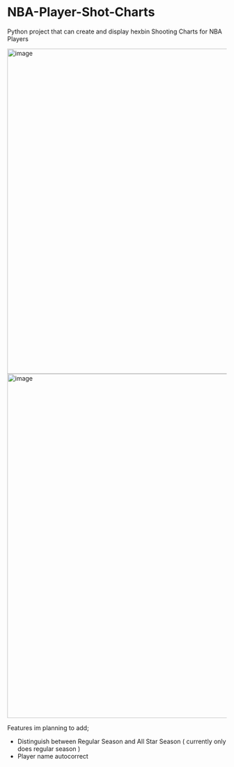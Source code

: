# NBA-Player-Shot-Charts
Python project that can create and display hexbin Shooting Charts for NBA Players

<img width="610" height="746" alt="image" src="https://github.com/user-attachments/assets/694006f1-7535-4b1c-a083-c177f1581fad" />
<img width="668" height="790" alt="image" src="https://github.com/user-attachments/assets/6f66fb78-8f5e-4a1c-a115-4e80638a1a90" />

Features im planning to add; 

- Distinguish between Regular Season and All Star Season ( currently only does regular season )
- Player name autocorrect
